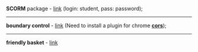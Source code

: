 **SCORM** package - [link](https://lesson-test.moodlecloud.com) (login: student, pass: password);
___
**boundary control** - [link](https://codepen.io/i_lomtev/pen/ybOGMo?editors=1010) (Need to install a plugin for chrome [**cors**](https://chrome.google.com/webstore/detail/allow-control-allow-origi/nlfbmbojpeacfghkpbjhddihlkkiljbi));
___
**friendly basket** - [link](https://jsfiddle.net/jhnrcf39/5/)
